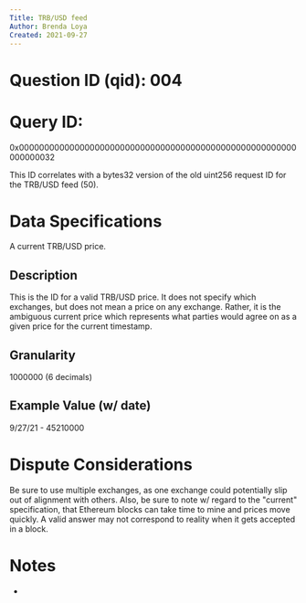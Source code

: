 ```yaml
---
Title: TRB/USD feed
Author: Brenda Loya
Created: 2021-09-27
---
```

# Question ID (qid): 004

# Query ID: 

0x0000000000000000000000000000000000000000000000000000000000000032

This ID correlates with a bytes32 version of the old uint256 request ID for the TRB/USD feed (50).


# Data Specifications

A current TRB/USD price.


## Description

This is the ID for a valid TRB/USD price.  It does not specify which exchanges, but does not mean a price on any exchange.  Rather, it is the ambiguous current price which represents what parties would agree on as a given price for the current timestamp. 


## Granularity

1000000 (6 decimals)

## Example Value (w/ date)

9/27/21 - 45210000


# Dispute Considerations

Be sure to use multiple exchanges, as one exchange could potentially slip out of alignment with others.  Also, be sure to note w/ regard to the "current" specification, that Ethereum blocks can take time to mine and prices move quickly.  A valid answer may not correspond to reality when it gets accepted in a block. 

# Notes

-
